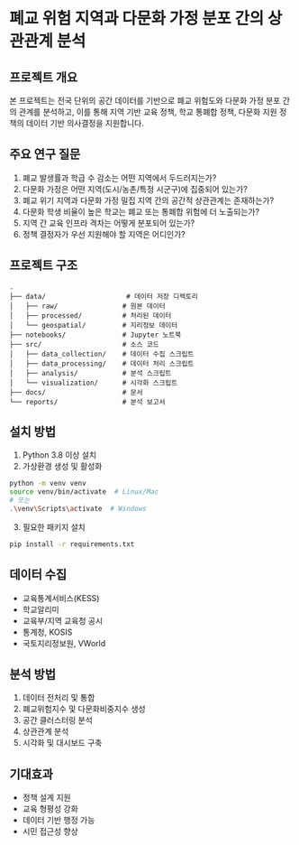 # 폐교 위험 지역과 다문화 가정 분포 간의 상관관계 분석

## 프로젝트 개요
본 프로젝트는 전국 단위의 공간 데이터를 기반으로 폐교 위험도와 다문화 가정 분포 간의 관계를 분석하고, 이를 통해 지역 기반 교육 정책, 학교 통폐합 정책, 다문화 지원 정책의 데이터 기반 의사결정을 지원합니다.

## 주요 연구 질문
1. 폐교 발생률과 학급 수 감소는 어떤 지역에서 두드러지는가?
2. 다문화 가정은 어떤 지역(도시/농촌/특정 시군구)에 집중되어 있는가?
3. 폐교 위기 지역과 다문화 가정 밀집 지역 간의 공간적 상관관계는 존재하는가?
4. 다문화 학생 비율이 높은 학교는 폐교 또는 통폐합 위험에 더 노출되는가?
5. 지역 간 교육 인프라 격차는 어떻게 분포되어 있는가?
6. 정책 결정자가 우선 지원해야 할 지역은 어디인가?

## 프로젝트 구조
```
.
├── data/                    # 데이터 저장 디렉토리
│   ├── raw/                # 원본 데이터
│   ├── processed/          # 처리된 데이터
│   └── geospatial/         # 지리정보 데이터
├── notebooks/              # Jupyter 노트북
├── src/                    # 소스 코드
│   ├── data_collection/    # 데이터 수집 스크립트
│   ├── data_processing/    # 데이터 처리 스크립트
│   ├── analysis/           # 분석 스크립트
│   └── visualization/      # 시각화 스크립트
├── docs/                   # 문서
└── reports/                # 분석 보고서
```

## 설치 방법
1. Python 3.8 이상 설치
2. 가상환경 생성 및 활성화
```bash
python -m venv venv
source venv/bin/activate  # Linux/Mac
# 또는
.\venv\Scripts\activate  # Windows
```
3. 필요한 패키지 설치
```bash
pip install -r requirements.txt
```

## 데이터 수집
- 교육통계서비스(KESS)
- 학교알리미
- 교육부/지역 교육청 공시
- 통계청, KOSIS
- 국토지리정보원, VWorld

## 분석 방법
1. 데이터 전처리 및 통합
2. 폐교위험지수 및 다문화비중지수 생성
3. 공간 클러스터링 분석
4. 상관관계 분석
5. 시각화 및 대시보드 구축

## 기대효과
- 정책 설계 지원
- 교육 형평성 강화
- 데이터 기반 행정 가능
- 시민 접근성 향상 